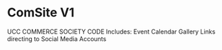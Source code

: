 # ComSite V1
UCC COMMERCE SOCIETY CODE
Includes:
Event Calendar
Gallery
Links directing to Social Media Accounts



